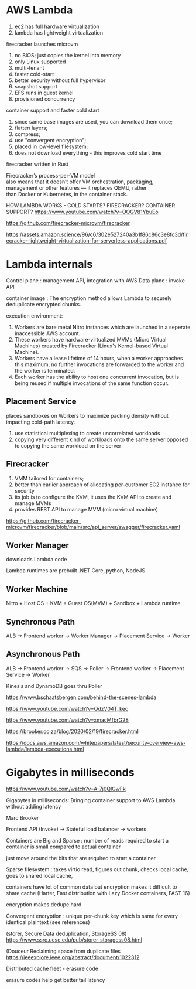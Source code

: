 
# AWS Lambda

1. ec2 has full hardware virtualization
1. lambda has lightweight virtualization

firecracker launches microvm
1. no BIOS; just copies the kernel into memory
1. only Linux supported
1. multi-tenant
1. faster cold-start
1. better security without full hypervisor
1. snapshot support
1. EFS runs in guest kernel
1. provisioned concurrency

container support and faster cold start
1. since same base images are used, you can download them once; 
1. flatten layers; 
1. compress; 
1. use "convergent encryption"; 
1. placed in low-level filesystem; 
1. does not download everything - this improves cold start time

firecracker written in Rust

Firecracker’s process-per-VM model  
also means that it doesn’t offer VM orchestration, packaging,  
management or other features — it replaces QEMU, rather  
than Docker or Kubernetes, in the container stack.  

HOW LAMBDA WORKS - COLD STARTS? FIRECRACKER? CONTAINER SUPPORT?
https://www.youtube.com/watch?v=OOGV81YbuEo

https://github.com/firecracker-microvm/firecracker

https://assets.amazon.science/96/c6/302e527240a3b1f86c86c3e8fc3d/firecracker-lightweight-virtualization-for-serverless-applications.pdf

# Lambda internals

Control plane : management API, integration with AWS
Data plane : invoke API

container image : The encryption method allows Lambda to securely deduplicate encrypted chunks.

execution environment:
1. Workers are bare metal Nitro instances which are launched in a seperate inaccessible AWS account. 
1. These workers have hardware-virtualized MVMs (Micro Virtual Machines) created by Firecracker (Linux's Kernel-based Virtual Machine). 
1. Workers have a lease lifetime of 14 hours, when a worker approaches this maximum, no further invocations are forwarded to the worker and the worker is terminated. 
1. Each worker has the ability to host one concurrent invocation, but is being reused if multiple invocations of the same function occur. 

## Placement Service 

places sandboxes on Workers to maximize packing density without impacting cold-path latency.
1. use statistical multiplexing to create uncorrelated workloads
1. copying very different kind of workloads onto the same server opposed to copying the same workload on the server

## Firecracker 

1. VMM tailored for containers; 
1. better than earlier approach of allocating per-customer EC2 instance for security
1. its job is to configure the KVM, it uses the KVM API to create and manage MVMs
1. provides REST API to manage MVM (micro virtual machine)

https://github.com/firecracker-microvm/firecracker/blob/main/src/api_server/swagger/firecracker.yaml

## Worker Manager 

downloads Lambda code

Lambda runtimes are prebuilt .NET Core, python, NodeJS

## Worker Machine 

Nitro + Host OS + KVM + Guest OS(MVM) + Sandbox + Lambda runtime 

## Synchronous Path

ALB -> Frontend worker -> Worker Manager -> Placement Service -> Worker

## Asynchronous Path

ALB -> Frontend worker -> SQS -> Poller -> Frontend worker -> Placement Service -> Worker

Kinesis and DynamoDB goes thru Poller







https://www.bschaatsbergen.com/behind-the-scenes-lambda

https://www.youtube.com/watch?v=QdzV04T_kec

https://www.youtube.com/watch?v=xmacMfbrG28

https://brooker.co.za/blog/2020/02/19/firecracker.html

https://docs.aws.amazon.com/whitepapers/latest/security-overview-aws-lambda/lambda-executions.html
# Gigabytes in milliseconds

https://www.youtube.com/watch?v=A-7j0QlGwFk

Gigabytes in milliseconds: Bringing container support to AWS Lambda without adding latency

Marc Brooker

Frontend API (Invoke) -> Stateful load balancer -> workers

Containers are Big and Sparse : number of reads required to start a container is small compared to actual container

just move around the bits that are required to start a container

Sparse filesystem : takes virtio read, figures out chunk, checks local cache, goes to shared local cache,

containers have lot of common data but encryption makes it difficult to share cache
(Harter, Fast distribution with Lazy Docker containers, FAST 16)

encryption makes dedupe hard

Convergent encryption : unique per-chunk key which is same for every identical plaintext (see references)

(storer, Secure Data deduplication, StorageSS 08)
https://www.ssrc.ucsc.edu/pub/storer-storagess08.html

(Douceur Reclaiming space from duplicate files
https://ieeexplore.ieee.org/abstract/document/1022312

Distributed cache fleet - erasure code

erasure codes help get better tail latency


